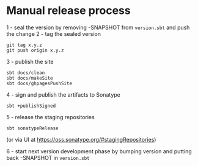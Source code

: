 # Manual release process

1 - seal the version by removing -SNAPSHOT from `version.sbt` and push the change
2 - tag the sealed version

```
git tag x.y.z
git push origin x.y.z
```

3 - publish the site

```
sbt docs/clean
sbt docs/makeSite
sbt docs/ghpagesPushSite
```

4 - sign and publish the artifacts to Sonatype

```
sbt +publishSigned
```

5 - release the staging repositories

```
sbt sonatypeRelease 
```

(or via UI at https://oss.sonatype.org/#stagingRepositories)

6 - start next version development phase by bumping version and putting back -SNAPSHOT in `version.sbt`